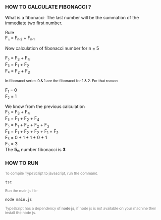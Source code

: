 ### HOW TO CALCULATE FIBONACCI ?

<p>What is a fibonacci: The last number will be the summation of the immediate two first number.</p>

<p style="margin-top:0px;margin-bottom:0px;">Rule</p>
<p style="margin-top:0px;margin-bottom:0px;">F<sub><small>n</small></sub> = F<small><sub>n-2</sub></small> + F<small><sub>n-1</sub></small></p>

<p>Now calculation of fibonacci number for n = 5</p>
<p style="margin-top:0px;margin-bottom:0px;">F<small><sub>5</sub></small> = F<sub>3</sub> + F<sub>4</sub></p>
<p style="margin-top:0px;margin-bottom:0px;">F<small><sub>3</sub></small> = F<sub>1</sub> + F<sub>2</sub></p>
<p style="margin-top:0px;margin-bottom:0px;">F<small><sub>4</sub></small> = F<sub>2</sub> + F<sub>3</sub></p>

<small style="margin-top:0px;margin-bottom:0px;">In fibonacci series 0 & 1 are the fibonacci for 1 & 2. For that reason</small>

<p style="margin-bottom:0px;">F<small><sub>1</sub></small> = 0</p>
<p style="margin-top:0px;margin-bottom:0px;">F<small><sub>2</sub></small> = 1</p>

<p style="margin-bottom:0px;">We know from the previous calculation</p>
<p style="margin-top:0px;margin-bottom:0px;">F<small><sub>5</sub></small> = F<sub>3</sub> + F<sub>4</sub></p>
<p style="margin-top:0px;margin-bottom:0px;">F<small><sub>5</sub></small> = F<sub>1</sub> + F<sub>2</sub> + F<sub>4</sub></p>
<p style="margin-top:0px;margin-bottom:0px;">F<small><sub>5</sub></small> = F<sub>1</sub> + F<sub>2</sub> + F<sub>2</sub> + F<sub>3</sub></p>
<p style="margin-top:0px;margin-bottom:0px;">F<small><sub>5</sub></small> = F<sub>1</sub> + F<sub>2</sub> + F<sub>2</sub> + F<sub>1</sub> + F<sub>2</sub></p>
<p style="margin-top:0px;margin-bottom:0px;">F<small><sub>5</sub></small> = 0 + 1 + 1 + 0 + 1</p>
<p style="margin-top:0px;margin-bottom:0px;">F<small><sub>5</sub></small> = 3 </p>

<p style="margin-top:0px;margin-bottom:0px;">The <b>5</b><small><sub>th</sub></small> number fibonacci is <b>3</b></p>

### HOW TO RUN

<small style='color:gray'>To compile TypeScript to javascript, run the command.</small>

```diff
tsc
```

<small style='color:gray'>Run the main js file</small>

```diff
node main.js
```

<small style='color:gray'>
TypeScript has a dependency of <b>node js</b>, if node js is not available on your machine then install the node js.
</small>
